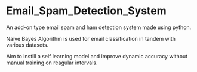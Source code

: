 # Email_Spam_Detection_System
An add-on type email spam and ham detection system made using python.

Naive Bayes Algorithm is used for email classification in tandem with various datasets.

Aim to instill a self learning model and improve dynamic accuracy without manual training on reagular intervals.
 
